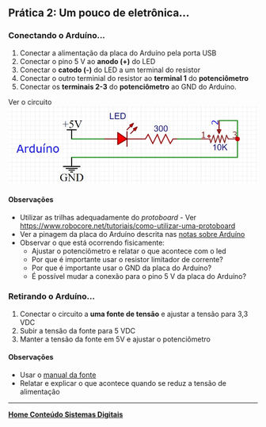 ## Prática 2: Um pouco de eletrônica...

### Conectando o Arduíno...
1. Conectar a alimentação da placa do Arduíno pela porta USB
2. Conectar o pino 5 V ao **anodo (+)** do LED
3. Conectar o **catodo (-)** do LED a um terminal do resistor
4. Conectar o outro terminial do resistor ao **terminal 1** do **potenciômetro**
5. Conectar os **terminais 2-3** do **potenciômetro** ao GND do Arduíno.

Ver o circuito  
![Circuito com potenciometro](/sisdig_aulas/images_sisdig/praticatrimpot.jpg)   


#### Observações
+ Utilizar as trilhas adequadamente do *protoboard* - Ver <https://www.robocore.net/tutoriais/como-utilizar-uma-protoboard>
+ Ver a pinagem da placa do Arduíno descrita nas [notas sobre Arduíno](/arduino/arduino_1.pdf)
+ Observar o que está ocorrendo fisicamente:  
  + Ajustar o potenciômetro e relatar o que acontece com o led
  + Por que é importante usar o resistor limitador de corrente?
  + Por que é importante usar o GND da placa do Arduíno?
  + É possível mudar a conexão para o pino 5 V da placa do Arduíno?

### Retirando o Arduíno...
1. Conectar o circuito a **uma fonte de tensão** e ajustar a tensão para 3,3 VDC
2. Subir a tensão da fonte para 5 VDC
3. Manter a tensão da fonte em 5V e ajustar o potenciômetro  

#### Observações
+ Usar o [manual da fonte](/manuais/Manual_fonteDC.pdf)
+ Relatar e explicar o que acontece quando se reduz a tensão de alimentação
___
**[Home Conteúdo Sistemas Digitais](https://github.com/claytonjasilva/claytonjasilva.github.io/blob/main/sisdig_aulas.md)**  
